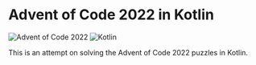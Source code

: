 # Advent of Code 2022 in Kotlin

![Advent of Code 2022](https://img.shields.io/static/v1?label=Advent%20of%20Code&message=2022&color=C30F16&style=flat-square&link=https://adventofcode.com/2022)
![Kotlin](https://img.shields.io/static/v1?label=Kotlin&message=1.7.22&color=blue&style=flat-square&logo=kotlin)

This is an attempt on solving the Advent of Code 2022 puzzles in Kotlin.
